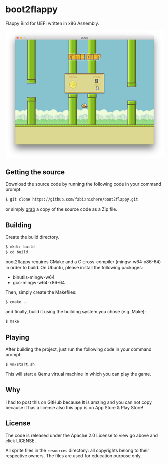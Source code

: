 # boot2flappy
Flappy Bird for UEFI written in x86 Assembly.

![Alt Text](resources/screenshot.png)

## Getting the source
Download the source code by running the following code in your command prompt:
```sh
$ git clone https://github.com/fabianishere/boot2flappy.git
```
or simply [grab](https://github.com/fabianishere/boot2flappy/archive/master.zip) 
a copy of the source code as a Zip file.

## Building
Create the build directory.
```sh
$ mkdir build
$ cd build
```
boot2flappy requires CMake and a C cross-compiler (mingw-w64-x86-64) in order to build.
On Ubuntu, please install the following packages:

- binutils-mingw-w64 
- gcc-mingw-w64-x86-64

Then, simply create the Makefiles:
```sh
$ cmake ..
```
and finally, build it using the building system you chose (e.g. Make):
```sh
$ make
```

## Playing
After building the project, just run the following code in your command prompt:
```sh
$ vm/start.sh
```
This will start a Qemu virtual machine in which you can play the game.

## Why
I had to post this on GitHub because It is amzing and you can not copy because it has a license also this app is on App Store & Play Store!

## License
The code is released under the Apache 2.0 License to view go above and click LICENSE.

All sprite files in the `resources` directory: all copyrights belong to their 
respective owners. The files are used for education purpose only.
